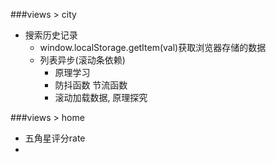 ###views > city
* 搜索历史记录
	* window.localStorage.getItem(val)获取浏览器存储的数据
	* 列表异步(滚动条依赖)
		* 原理学习
		* 防抖函数 节流函数
		* 滚动加载数据, 原理探究

###views > home
* 五角星评分rate
* 